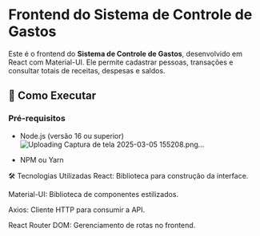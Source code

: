# Frontend do Sistema de Controle de Gastos

Este é o frontend do **Sistema de Controle de Gastos**, desenvolvido em React com Material-UI. Ele permite cadastrar pessoas, transações e consultar totais de receitas, despesas e saldos.

## 🚀 Como Executar

### Pré-requisitos
- Node.js (versão 16 ou superior)![Uploading Captura de tela 2025-03-05 155208.png…]()

- NPM ou Yarn

🛠 Tecnologias Utilizadas
React: Biblioteca para construção da interface.

Material-UI: Biblioteca de componentes estilizados.

Axios: Cliente HTTP para consumir a API.

React Router DOM: Gerenciamento de rotas no frontend.

